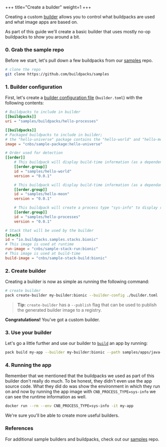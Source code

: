 +++
title="Create a builder"
weight=1
+++

Creating a custom [builder][builder] allows you to control what buildpacks are used and what image apps are based on.

<!--more-->

As part of this guide we'll create a basic builder that uses mostly no-op buildpacks to show you around a bit.

### 0. Grab the sample repo

Before we start, let's pull down a few buildpacks from our [samples][samples] repo.

```bash
# clone the repo
git clone https://github.com/buildpacks/samples
```

### 1. Builder configuration

First, let's create a [builder configuration file][builder-config] (`builder.toml`) with the following contents:

```toml
# Buildpacks to include in builder
[[buildpacks]]
uri = "samples/buildpacks/hello-processes"

[[buildpacks]]
# Packaged buildpacks to include in builder;
# the "hello-universe" package contains the "hello-world" and "hello-moon" buildpacks
image = "cnbs/sample-package:hello-universe"

# Order used for detection
[[order]]
    # This buildpack will display build-time information (as a dependency)
    [[order.group]]
    id = "samples/hello-world"
    version = "0.0.1"

    # This buildpack will display build-time information (as a dependant)
    [[order.group]]
    id = "samples/hello-moon"
    version = "0.0.1"

    # This buildpack will create a process type "sys-info" to display runtime information
    [[order.group]]
    id = "samples/hello-processes"
    version = "0.0.1"

# Stack that will be used by the builder
[stack]
id = "io.buildpacks.samples.stacks.bionic"
# This image is used at runtime
run-image = "cnbs/sample-stack-run:bionic"
# This image is used at build-time
build-image = "cnbs/sample-stack-build:bionic"
```

### 2. Create builder

Creating a builder is now as simple as running the following command:

```bash
# create builder
pack create-builder my-builder:bionic --builder-config ./builder.toml
```

> **Tip:** `create-builder` has a `--publish` flag that can be used to publish the generated builder image to a registry.

**Congratulations!** You've got a custom builder.

### 3. Use your builder

Let's go a little further and use our builder to [`build`][build] an app by running:

```bash
pack build my-app --builder my-builder:bionic --path samples/apps/java-maven/
```

### 4. Running the app

Remember that we mentioned that the buildpacks we used as part of this builder don't really do much. To be honest, they
didn't even use the app source code. What they did do was show the environment in which they run on and now by running
the app image with `CNB_PROCESS_TYPE=sys-info` we can see the runtime information as well.

```bash
docker run --rm --env CNB_PROCESS_TYPE=sys-info -it my-app
```

We're sure you'll be able to create more useful builders.

### References

For additional sample builders and buildpacks, check out our [samples][samples] repo.

[build]: /docs/concepts/operations/build/
[builder]: /docs/concepts/components/builder/
[builder-config]: /docs/reference/builder-config/
[samples]: https://github.com/buildpacks/samples